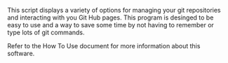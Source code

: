 This script displays a variety of options for managing your git repositories and interacting with you Git Hub pages.
This program is desinged to be easy to use and a way to save some time by not having to remember or type lots of git commands.

Refer to the How To Use document for more information about this software.
